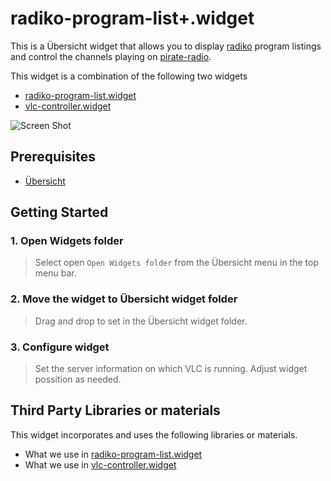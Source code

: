 # radiko-program-list+.widget
This is a Übersicht widget that allows you to display [radiko](https://www.radiko.jp) program listings and control the channels playing on [pirate-radio](https://github.com/Angelmaneuver/pirate-radio).

This widget is a combination of the following two widgets

 - [radiko-program-list.widget](https://github.com/Angelmaneuver/radiko-program-list.widget)
 - [vlc-controller.widget](https://github.com/Angelmaneuver/vlc-controller.widget)

![Screen Shot](./screenshot.gif)

## Prerequisites
 - [Übersicht](http://tracesof.net/uebersicht/)

## Getting Started
### 1. Open Widgets folder
 > Select open `Open Widgets folder` from the Übersicht menu in the top menu bar.

### 2. Move the widget to Übersicht widget folder
 > Drag and drop to set in the Übersicht widget folder.

### 3. Configure widget
 > Set the server information on which VLC is running. Adjust widget possition as needed.

## Third Party Libraries or materials
This widget incorporates and uses the following libraries or materials.

 - What we use in [radiko-program-list.widget](https://github.com/Angelmaneuver/radiko-program-list.widget)
 - What we use in [vlc-controller.widget](https://github.com/Angelmaneuver/vlc-controller.widget)
